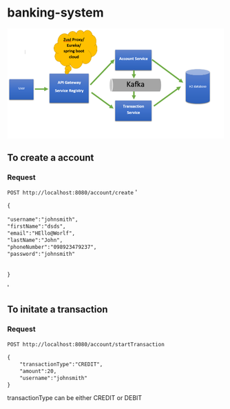 # banking-system

![alt text](architecture.png "Architecture Diagram")


## To create a account

### Request

`POST http://localhost:8080/account/create`
'

	{
		
	"username":"johnsmith",
	"firstName":"dsds",
	"email":"HEllo@Worlf",
	"lastName":"John",
	"phoneNumber":"098923479237",
	"password":"johnsmith"
	
	
	}
'
## To initate a transaction

### Request
`POST http://localhost:8080/account/startTransaction`



	{
		"transactionType":"CREDIT",
		"amount":20,
		"username":"johnsmith"
	}




transactionType can be either CREDIT or DEBIT

